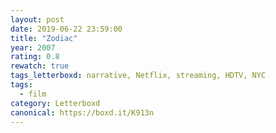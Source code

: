 ```yaml
---
layout: post 
date: 2019-06-22 23:59:00
title: "Zodiac"
year: 2007
rating: 0.8
rewatch: true
tags_letterboxd: narrative, Netflix, streaming, HDTV, NYC
tags:
  - film
category: Letterboxd
canonical: https://boxd.it/K913n
---
```

